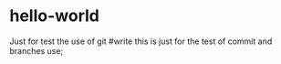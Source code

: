 # hello-world
Just for test the use of git
#write this is just for the test of commit and branches use;
